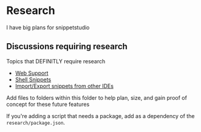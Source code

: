 # Research

I have big plans for snippetstudio

## Discussions requiring research

Topics that DEFINITLY require research

- [Web Support](https://github.com/alexanderdombroski/snippetstudio/discussions/21)
- [Shell Snippets](https://github.com/alexanderdombroski/snippetstudio/discussions/20)
- [Import/Export snippets from other IDEs](https://github.com/alexanderdombroski/snippetstudio/discussions/23)

Add files to folders within this folder to help plan, size, and gain proof of concept for these future features

If you're adding a script that needs a package, add as a dependency of the `research/package.json`.
